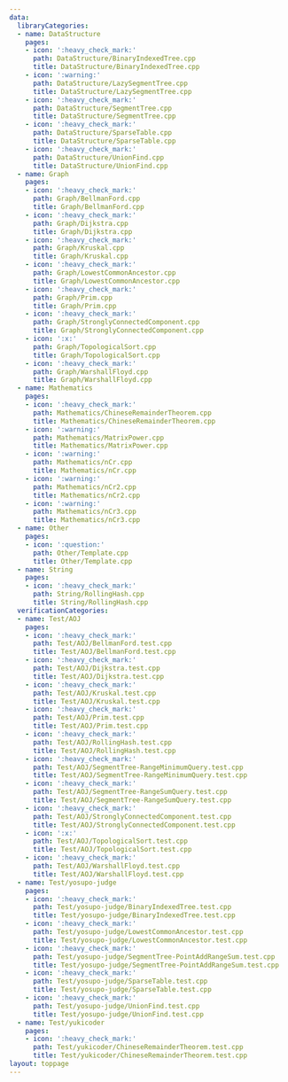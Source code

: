 ```yaml
---
data:
  libraryCategories:
  - name: DataStructure
    pages:
    - icon: ':heavy_check_mark:'
      path: DataStructure/BinaryIndexedTree.cpp
      title: DataStructure/BinaryIndexedTree.cpp
    - icon: ':warning:'
      path: DataStructure/LazySegmentTree.cpp
      title: DataStructure/LazySegmentTree.cpp
    - icon: ':heavy_check_mark:'
      path: DataStructure/SegmentTree.cpp
      title: DataStructure/SegmentTree.cpp
    - icon: ':heavy_check_mark:'
      path: DataStructure/SparseTable.cpp
      title: DataStructure/SparseTable.cpp
    - icon: ':heavy_check_mark:'
      path: DataStructure/UnionFind.cpp
      title: DataStructure/UnionFind.cpp
  - name: Graph
    pages:
    - icon: ':heavy_check_mark:'
      path: Graph/BellmanFord.cpp
      title: Graph/BellmanFord.cpp
    - icon: ':heavy_check_mark:'
      path: Graph/Dijkstra.cpp
      title: Graph/Dijkstra.cpp
    - icon: ':heavy_check_mark:'
      path: Graph/Kruskal.cpp
      title: Graph/Kruskal.cpp
    - icon: ':heavy_check_mark:'
      path: Graph/LowestCommonAncestor.cpp
      title: Graph/LowestCommonAncestor.cpp
    - icon: ':heavy_check_mark:'
      path: Graph/Prim.cpp
      title: Graph/Prim.cpp
    - icon: ':heavy_check_mark:'
      path: Graph/StronglyConnectedComponent.cpp
      title: Graph/StronglyConnectedComponent.cpp
    - icon: ':x:'
      path: Graph/TopologicalSort.cpp
      title: Graph/TopologicalSort.cpp
    - icon: ':heavy_check_mark:'
      path: Graph/WarshallFloyd.cpp
      title: Graph/WarshallFloyd.cpp
  - name: Mathematics
    pages:
    - icon: ':heavy_check_mark:'
      path: Mathematics/ChineseRemainderTheorem.cpp
      title: Mathematics/ChineseRemainderTheorem.cpp
    - icon: ':warning:'
      path: Mathematics/MatrixPower.cpp
      title: Mathematics/MatrixPower.cpp
    - icon: ':warning:'
      path: Mathematics/nCr.cpp
      title: Mathematics/nCr.cpp
    - icon: ':warning:'
      path: Mathematics/nCr2.cpp
      title: Mathematics/nCr2.cpp
    - icon: ':warning:'
      path: Mathematics/nCr3.cpp
      title: Mathematics/nCr3.cpp
  - name: Other
    pages:
    - icon: ':question:'
      path: Other/Template.cpp
      title: Other/Template.cpp
  - name: String
    pages:
    - icon: ':heavy_check_mark:'
      path: String/RollingHash.cpp
      title: String/RollingHash.cpp
  verificationCategories:
  - name: Test/AOJ
    pages:
    - icon: ':heavy_check_mark:'
      path: Test/AOJ/BellmanFord.test.cpp
      title: Test/AOJ/BellmanFord.test.cpp
    - icon: ':heavy_check_mark:'
      path: Test/AOJ/Dijkstra.test.cpp
      title: Test/AOJ/Dijkstra.test.cpp
    - icon: ':heavy_check_mark:'
      path: Test/AOJ/Kruskal.test.cpp
      title: Test/AOJ/Kruskal.test.cpp
    - icon: ':heavy_check_mark:'
      path: Test/AOJ/Prim.test.cpp
      title: Test/AOJ/Prim.test.cpp
    - icon: ':heavy_check_mark:'
      path: Test/AOJ/RollingHash.test.cpp
      title: Test/AOJ/RollingHash.test.cpp
    - icon: ':heavy_check_mark:'
      path: Test/AOJ/SegmentTree-RangeMinimumQuery.test.cpp
      title: Test/AOJ/SegmentTree-RangeMinimumQuery.test.cpp
    - icon: ':heavy_check_mark:'
      path: Test/AOJ/SegmentTree-RangeSumQuery.test.cpp
      title: Test/AOJ/SegmentTree-RangeSumQuery.test.cpp
    - icon: ':heavy_check_mark:'
      path: Test/AOJ/StronglyConnectedComponent.test.cpp
      title: Test/AOJ/StronglyConnectedComponent.test.cpp
    - icon: ':x:'
      path: Test/AOJ/TopologicalSort.test.cpp
      title: Test/AOJ/TopologicalSort.test.cpp
    - icon: ':heavy_check_mark:'
      path: Test/AOJ/WarshallFloyd.test.cpp
      title: Test/AOJ/WarshallFloyd.test.cpp
  - name: Test/yosupo-judge
    pages:
    - icon: ':heavy_check_mark:'
      path: Test/yosupo-judge/BinaryIndexedTree.test.cpp
      title: Test/yosupo-judge/BinaryIndexedTree.test.cpp
    - icon: ':heavy_check_mark:'
      path: Test/yosupo-judge/LowestCommonAncestor.test.cpp
      title: Test/yosupo-judge/LowestCommonAncestor.test.cpp
    - icon: ':heavy_check_mark:'
      path: Test/yosupo-judge/SegmentTree-PointAddRangeSum.test.cpp
      title: Test/yosupo-judge/SegmentTree-PointAddRangeSum.test.cpp
    - icon: ':heavy_check_mark:'
      path: Test/yosupo-judge/SparseTable.test.cpp
      title: Test/yosupo-judge/SparseTable.test.cpp
    - icon: ':heavy_check_mark:'
      path: Test/yosupo-judge/UnionFind.test.cpp
      title: Test/yosupo-judge/UnionFind.test.cpp
  - name: Test/yukicoder
    pages:
    - icon: ':heavy_check_mark:'
      path: Test/yukicoder/ChineseRemainderTheorem.test.cpp
      title: Test/yukicoder/ChineseRemainderTheorem.test.cpp
layout: toppage
---
```

